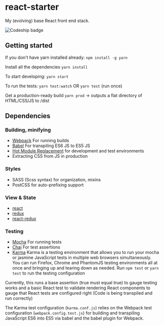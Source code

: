# react-starter
My (evolving) base React front end stack.

<img src="https://codeship.com/projects/0f71e140-8f7b-0134-fdc9-0e20509a962c/status?branch=master" alt="Codeship badge"/>

## Getting started
If you don't have yarn installed already:
`npm install -g yarn`

Install all the dependencies
`yarn install`

To start developing:
`yarn start`

To run the tests:
`yarn test:watch` OR `yarn test` (run once)

Get a production-ready build
`yarn prod` -> outputs a flat directory of HTML/CSS/JS to /dist

## Dependencies
### Building, minifying
- [Webpack][7] For running builds
- [Babel][8] For transpiling ES6 JS to ES5 JS
- [Hot Module Replacement][9] for development and test environments
- Extracting CSS from JS in production

### Styles
- SASS (Scss syntax) for organization, mixins
- PostCSS for auto-prefixing support

### View & State
- [react][4]
- [redux][5]
- [react-redux][6]

### Testing
- [Mocha][1] For running tests
- [Chai][2] For test assertions
- [Karma][3] Karma is a testing environment that allows you to run your mocha or jasmine JavaScript tests in multiple web browsers simultaneously. You can run Firefox, Chrome and PhantomJS testing environments all at once and bringing up and tearing down as needed.
Run `npm test` or `yarn test` to run the testing configuration

Currently, this runs a base assertion (true must equal true) to gauge testing works and a basic React test to validate rendering React components to gauge that React tests are configured right (Code is being transpiled and run correctly)

The Karma test configuration (`karma.conf.js`) relies on the Webpack test configuration (`webpack.config.test.js`) for building and transpiling JavaScript ES6 into ES5 via babel and the babel plugin for Webpack.




[1]: https://mochajs.org/
[2]: http://chaijs.com/
[3]: https://karma-runner.github.io/1.0/index.html
[4]: https://facebook.github.io/react/
[5]: http://redux.js.org/
[6]: https://github.com/reactjs/react-redux
[7]: https://webpack.github.io/
[8]: https://babeljs.io/
[9]: https://webpack.github.io/docs/hot-module-replacement-with-webpack.html
